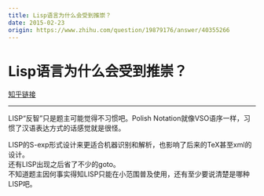 ```yaml
---
title: Lisp语言为什么会受到推崇？
date: 2015-02-23
origin: https://www.zhihu.com/question/19879176/answer/40355266
---
```

# Lisp语言为什么会受到推崇？

[知乎链接](https://www.zhihu.com/question/19879176/answer/40355266)

---------

<span class="RichText ztext CopyrightRichText-richText" itemprop="text"><p>LISP“反智”只是题主可能觉得不习惯吧。Polish Notation就像VSO语序一样，习惯了汉语表达方式的话感觉就是很怪。</p>LISP的S-exp形式设计来更适合机器识别和解析，也影响了后来的TeX甚至xml的设计。<br>还有LISP出现之后省了不少的goto。<br>不知道题主因何事实得知LISP只能在小范围普及使用，还有至少要说清楚是哪种LISP吧。</span>